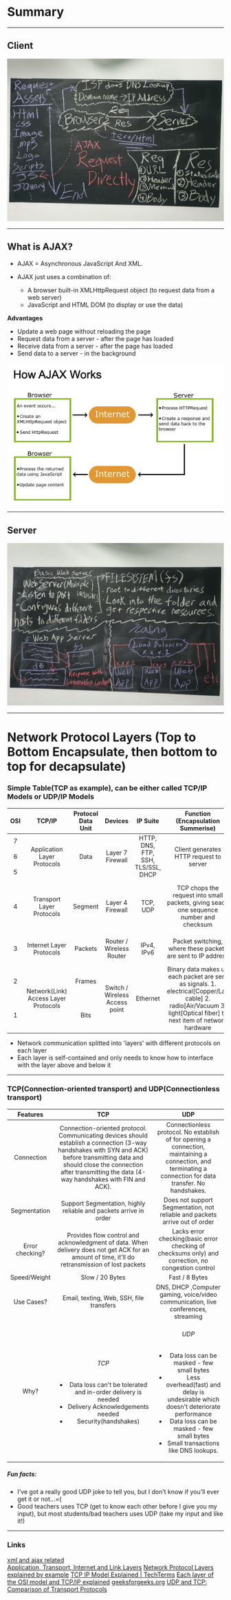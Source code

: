 # Summary

---

## Client

![alt text](../images/part1.jpg)

---

## What is AJAX?

- AJAX = Asynchronous JavaScript And XML.

- AJAX just uses a combination of:
    - A browser built-in XMLHttpRequest object (to request data from a web server)
    - JavaScript and HTML DOM (to display or use the data)

**Advantages**
- Update a web page without reloading the page
- Request data from a server - after the page has loaded
- Receive data from a server - after the page has loaded
- Send data to a server - in the background

![alt text](../images/AJAX.png)

---

## Server

![alt text](../images/part2.jpg)

---

# Network Protocol Layers (Top to Bottom Encapsulate, then bottom to top for decapsulate)
### Simple Table(TCP as example), can be either called TCP/IP Models or UDP/IP Models

<table style="text-align: center;">
    <thead>
        <tr>
            <th>OSI</th>
            <th>TCP/IP</th>
            <th>Protocol Data Unit</th>
            <th>Devices</th>
            <th>IP Suite</th>
            <th>Function (Encapsulation Summerise)</th>
            <th>Function (Decapsulation Summerise)</th>
        </tr>
    </thead>
    <tbody>
        <tr>
            <td>7</td>
            <td rowspan=3>Application Layer Protocols</td>
            <td rowspan=3>Data</td>
            <td rowspan=3>Layer 7 Firewall</td>
            <td rowspan=3>HTTP, DNS, FTP, SSH, TLS/SSL, DHCP</td>
            <td rowspan=3>Client generates HTTP request to server</td>
            <td rowspan=3>Server receive client request and make a response to it</td>
        </tr>
        <tr>
            <td>6</td>
        </tr>
        <tr>
            <td>5</td>
        </tr>
        <tr>
            <td>4</td>
            <td>Transport Layer Protocols</td>
            <td>Segment</td>
            <td>Layer 4 Firewall</td>
            <td>TCP, UDP</td>
            <td>TCP chops the request into small packets, giving seach one sequence number and checksum</td>
            <td>TCP checks each packet that it received corrently(Checksum) and when all have arrived, combines all in the correct order</td>
        </tr>
        <tr>
            <td>3</td>
            <td>Internet Layer Protocols</td>
            <td>Packets</td>
            <td>Router / Wireless Router</td>
            <td>IPv4, IPv6</td>
            <td>Packet switching, where these packets are sent to IP address</td>
            <td>Check IP address to ensure that the pack is delivered to the correct destination</td>
        </tr>
        <tr>
            <td>2</td>
            <td rowspan=2>Network(Link) Access  Layer Protocols</td>
            <td>Frames</td>
            <td rowspan=2>Switch / Wireless Access point</td>
            <td rowspan=2>Ethernet</td>
            <td rowspan=2>Binary data makes up each packet are sent as signals. 1. electrical[Copper/Lan cable] 2. radio[Air/Vacuum 3. light[Optical fiber] to next item of network hardware </td>
            <td rowspan=2>Signals received are converted into binary data that makes up each packet</td>
        </tr>
        <tr>
            <td>1</td>
            <td>Bits</td>
        </tr>
    </tbody>
</table>

- Network communication splitted into 'layers' with different protocols on each layer
- Each layer is self-contained and only needs to know how to interface with the layer above and below it

---
### TCP(Connection-oriented transport) and UDP(Connectionless transport)

<table style="text-align: center;">
    <thead>
        <tr>
            <th>Features</th>
            <th>TCP</th>
            <th>UDP</th>
        </tr>
    </thead>
    <tbody>
        <tr>
            <td>Connection</td>
            <td>Connection-oriented protocol. Communicating devices should establish a connection (3-way handshakes with SYN and ACK) before transmitting data and should close the connection after transmitting the data (4-way handshakes with FIN and ACK).</td>
            <td>Connectionless protocol. No establish of for opening a connection, maintaining a connection, and terminating a connection for data transfer. No handshakes.</td>
        </tr>
        <tr>
            <td>Segmentation</td>
            <td>Support Segmentation, highly reliable and packets arrive in order</td>
            <td>Does not support Segmentation, not reliable and packets arrive out of order</td>
        </tr>
        <tr>
            <td>Error checking?</td>
            <td>Provides flow control and acknowledgment of data. When delivery does not get ACK for an amount of time, it'll do retransmission of lost packets</td>
            <td>Lacks error checking(basic error checking of checksums only) and correction, no congestion control</td>
        </tr>
        <tr>
            <td>Speed/Weight</td>
            <td>Slow / 20 Bytes</td>
            <td>Fast / 8 Bytes</td>
        </tr>
        <tr>
            <td>Use Cases?</td>
            <td>Email, texting, Web, SSH, file transfers</td>
            <td>DNS, DHCP ,Computer gaming, voice/video communication, live conferences, streaming</td>
        </tr>
        <tr>
            <td>Why?</td>
            <td>
                <h6>TCP</h6>
                <ul>
                    <li>Data loss can't be tolerated and in-order delivery is needed</li>
                    <li>Delivery Acknowledgements needed</li>
                    <li>Security(handshakes)</li>
                </ul>
            </td>
            <td>
                <h6>UDP</h6>
                <ul>
                    <li>Data loss can be masked - few small bytes</li>
                    <li>Less overhead(fast) and delay is undesirable which doesn't deteriorate performance</li>
                    <li>Data loss can be masked - few small bytes</li>
                    <li>Small transactions like DNS lookups.</li>
                </ul>
            </td>
        </tr>
    </tbody>
</table>

##### Fun facts:
- I’ve got a really good UDP joke to tell you, but I don’t know if you’ll ever get it or not...=(
- Good teachers uses TCP (get to know each other before I give you my input), but most students/bad teachers uses UDP (take my input and like it!)

---

### Links

[xml and ajax related](https://www.w3schools.com/xml/default.asp)  
[Application, Transport, Internet and Link Layers](https://www.vskills.in/certification/tutorial/application-transport-internet-and-network-access-layer/)
[Network Protocol Layers explained by example](https://www.youtube.com/watch?v=a6bH2kKZkAc)
[TCP IP Model Explained | TechTerms](https://www.youtube.com/watch?v=2QGgEk20RXM)
[Each layer of the OSI model and TCP/IP explained](https://www.youtube.com/watch?v=kCuyS7ihr_E)
[geeksforgeeks.org](https://www.geeksforgeeks.org/differences-between-tcp-and-udp/)
[UDP and TCP: Comparison of Transport Protocols](https://www.youtube.com/watch?v=Vdc8TCESIg8)
